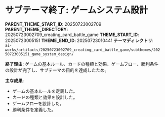 # サブテーマ終了: ゲームシステム設計

**PARENT_THEME_START_ID**: 20250723002709
**PARENT_THEME_DIRECTORY**: 20250723002709_creating_card_battle_game
**THEME_START_ID**: 20250723005151
**THEME_END_ID**: 20250723010441
**テーマディレクトリ**: `ai-works/artifacts/20250723002709_creating_card_battle_game/subthemes/20250723005151_game_system_design/`

**終了理由**:
ゲームの基本ルール、カードの種類と効果、ゲームフロー、勝利条件の設計が完了し、サブテーマの目的を達成したため。

**主な成果**:
- ゲームの基本ルールを定義した。
- カードの種類と効果を設計した。
- ゲームフローを設計した。
- 勝利条件を定義した。
